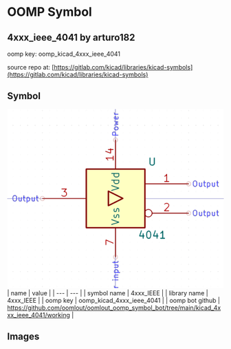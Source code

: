 # OOMP Symbol  
## 4xxx_ieee_4041  by arturo182  
  
oomp key: oomp_kicad_4xxx_ieee_4041  
  
source repo at: [https://gitlab.com/kicad/libraries/kicad-symbols](https://gitlab.com/kicad/libraries/kicad-symbols)  
## Symbol  
  
[![working.png](working_600.png)](working.png)  
| name | value | 
| --- | --- | 
| symbol name | 4xxx_IEEE | 
| library name | 4xxx_IEEE | 
| oomp key | oomp_kicad_4xxx_ieee_4041 | 
| oomp bot github | https://github.com/oomlout/oomlout_oomp_symbol_bot/tree/main/kicad_4xxx_ieee_4041/working | 
## Images  
